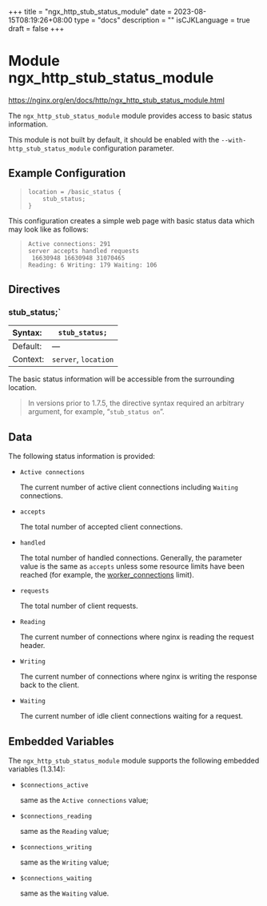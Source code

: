+++
title = "ngx_http_stub_status_module"
date = 2023-08-15T08:19:26+08:00
type = "docs"
description = ""
isCJKLanguage = true
draft = false
+++

# Module ngx_http_stub_status_module

https://nginx.org/en/docs/http/ngx_http_stub_status_module.html

The `ngx_http_stub_status_module` module provides access to basic status information.

This module is not built by default, it should be enabled with the `--with-http_stub_status_module` configuration parameter.



## Example Configuration



> ```
> location = /basic_status {
>     stub_status;
> }
> ```

This configuration creates a simple web page with basic status data which may look like as follows:

> ```
> Active connections: 291
> server accepts handled requests
>  16630948 16630948 31070465
> Reading: 6 Writing: 179 Waiting: 106
> ```





## Directives



### stub_status;`

| Syntax:  | `stub_status;`       |
| :------- | -------------------- |
| Default: | —                    |
| Context: | `server`, `location` |

The basic status information will be accessible from the surrounding location.



> In versions prior to 1.7.5, the directive syntax required an arbitrary argument, for example, “`stub_status on`”.





## Data

The following status information is provided:

- `Active connections`

  The current number of active client connections including `Waiting` connections.

- `accepts`

  The total number of accepted client connections.

- `handled`

  The total number of handled connections. Generally, the parameter value is the same as `accepts` unless some resource limits have been reached (for example, the [worker_connections](https://nginx.org/en/docs/ngx_core_module.html#worker_connections) limit).

- `requests`

  The total number of client requests.

- `Reading`

  The current number of connections where nginx is reading the request header.

- `Writing`

  The current number of connections where nginx is writing the response back to the client.

- `Waiting`

  The current number of idle client connections waiting for a request.





## Embedded Variables

The `ngx_http_stub_status_module` module supports the following embedded variables (1.3.14):

- `$connections_active`

  same as the `Active connections` value;

- `$connections_reading`

  same as the `Reading` value;

- `$connections_writing`

  same as the `Writing` value;

- `$connections_waiting`

  same as the `Waiting` value.